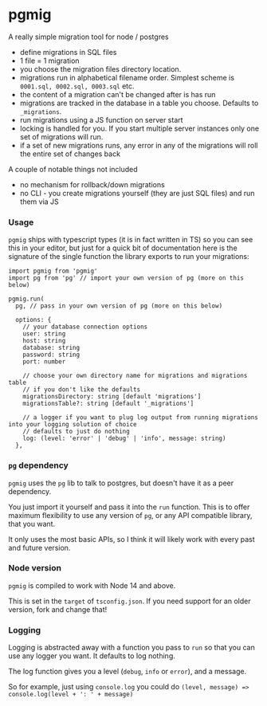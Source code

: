 # pgmig

A really simple migration tool for node / postgres

- define migrations in SQL files
- 1 file = 1 migration
- you choose the migration files directory location.
- migrations run in alphabetical filename order. Simplest scheme is `0001.sql, 0002.sql, 0003.sql` etc.
- the content of a migration can't be changed after is has run
- migrations are tracked in the database in a table you choose. Defaults to `_migrations`.
- run migrations using a JS function on server start
- locking is handled for you. If you start multiple server instances only one set of migrations will run.
- if a set of new migrations runs, any error in any of the migrations will roll the entire set of changes back

A couple of notable things not included

- no mechanism for rollback/down migrations
- no CLI - you create migrations yourself (they are just SQL files) and run them via JS

### Usage

`pgmig` ships with typescript types (it is in fact written in TS) so you can see this in your editor, but just for a quick bit of documentation here is the signature of the single function the library exports to run your migrations:

```
import pgmig from 'pgmig'
import pg from 'pg' // import your own version of pg (more on this below)

pgmig.run(
  pg, // pass in your own version of pg (more on this below)

  options: {
    // your database connection options
    user: string
    host: string
    database: string
    password: string
    port: number

    // choose your own directory name for migrations and migrations table
    // if you don't like the defaults
    migrationsDirectory: string [default 'migrations']
    migrationsTable?: string [default '_migrations']

    // a logger if you want to plug log output from running migrations into your logging solution of choice
    // defaults to just do nothing
    log: (level: 'error' | 'debug' | 'info', message: string)
  },
```

### `pg` dependency

`pgmig` uses the `pg` lib to talk to postgres, but doesn't have it as a peer dependency.

You just import it yourself and pass it into the `run` function. This is to offer maximum flexibility to use any version of `pg`, or any API compatible library, that you want.

It only uses the most basic APIs, so I think it will likely work with every past and future version.

### Node version

`pgmig` is compiled to work with Node 14 and above.

This is set in the `target` of `tsconfig.json`. If you need support for an older version, fork and change that!

### Logging

Logging is abstracted away with a function you pass to `run` so that you can use any logger you want. It defaults to log nothing.

The log function gives you a level (`debug`, `info` or `error`), and a message.

So for example, just using `console.log` you could do `(level, message) => console.log(level + ': ' + message)`
